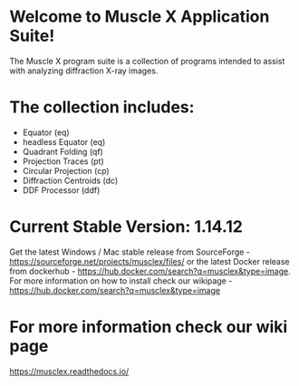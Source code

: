 # Welcome to Muscle X Application Suite! 
The Muscle X program suite is a collection of programs intended to assist with analyzing diffraction X-ray images. 

# The collection includes:
* Equator (eq)
* headless Equator (eq)
* Quadrant Folding (qf)
* Projection Traces (pt)
* Circular Projection (cp)
* Diffraction Centroids (dc)
* DDF Processor (ddf)

# Current Stable Version: 1.14.12
Get the latest Windows / Mac stable release from SourceForge - https://sourceforge.net/projects/musclex/files/ or the latest Docker release from dockerhub - https://hub.docker.com/search?q=musclex&type=image. For more information on how to install check our wikipage - https://hub.docker.com/search?q=musclex&type=image

# For more information check our wiki page 
https://musclex.readthedocs.io/
